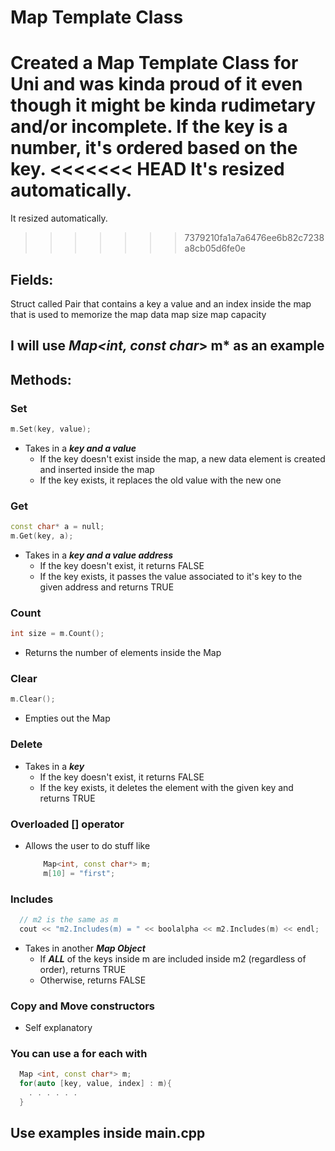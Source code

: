 # Map Template Class

Created a Map Template Class for Uni and was kinda proud of it even though it might be kinda rudimetary and/or incomplete.
If the key is a number, it's ordered based on the key.
<<<<<<< HEAD
It's resized automatically.
=======
It resized automatically.
>>>>>>> 7379210fa1a7a6476ee6b82c7238a8cb05d6fe0e

## Fields:
Struct called Pair that contains a key a value and an index inside the map that is used to memorize the map data
map size
map capacity

## I will use *Map<int, const char*> m* as an example

## Methods:
### Set 
```cpp
m.Set(key, value);
```
- Takes in a ***key and a value***
  - If the key doesn't exist inside the map, a new data element is created and inserted inside the map
  - If the key exists, it replaces the old value with the new one
### Get
```cpp
const char* a = null;
m.Get(key, a);
```
- Takes in a ***key and a value address***
  - If the key doesn't exist, it returns FALSE
  - If the key exists, it passes the value associated to it's key to the given address and returns TRUE
### Count
```cpp
int size = m.Count();
``` 
- Returns the number of elements inside the Map
### Clear
```cpp
m.Clear();
```
- Empties out the Map
### Delete
- Takes in a ***key***
  - If the key doesn't exist, it returns FALSE
  - If the key exists, it deletes the element with the given key and returns TRUE
### Overloaded [] operator
- Allows the user to do stuff like
    ```cpp
        Map<int, const char*> m;
        m[10] = "first";
    ```
### Includes
```cpp
  // m2 is the same as m
  cout << "m2.Includes(m) = " << boolalpha << m2.Includes(m) << endl;
```
- Takes in another ***Map Object***
  - If ***ALL*** of the keys inside m are included inside m2 (regardless of order), returns TRUE
  - Otherwise, returns FALSE
  
### Copy and Move constructors
- Self explanatory

### You can use a for each with
  ```cpp
    Map <int, const char*> m;
    for(auto [key, value, index] : m){
      . . . . . .
    }
  ```

## Use examples inside main.cpp

